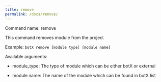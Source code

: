 ```yaml
---
title: remove
permalink: /docs/remove/
---
```

Command name: remove

This command removes module from the project

Example: `botX remove [module type] [module name]`

Available arguments: 

* module_type: The type of module which can be either botX or external

* module name: The name of the module which can be found in botX list


